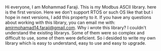 
Hi everyone, I am Mohammad Faraji. This is my Modbus ASCII library. here is the first version. Here we don't support RTOS or such OS like that but i hope in next versions, I add this property to it.
If you have any questions about working with this library, you can email me with: amirmohamad14.faraji@gmail.com.
Why i wrote this library?
I couldn't understand the existing librarys. Some of them were so complex and difficult to use, some of them were deficient. So i desided to write my own library which is easy to understand, easy to use and easy to upgrade.
<!---
MohammadFaraji2000/MohammadFaraji2000 is a ✨ special ✨ repository because its `README.md` (this file) appears on your GitHub profile.
You can click the Preview link to take a look at your changes.
--->
